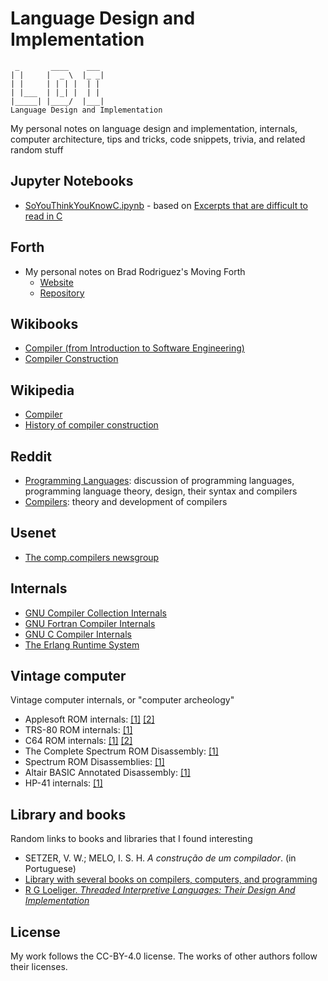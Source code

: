 # Language Design and Implementation

     _       ____    ___ 
    | |     |  _ \  |_ _|
    | |     | | | |  | | 
    | |___  | |_| |  | | 
    |_____| |____/  |___|
    Language Design and Implementation

My personal notes on language design and implementation, internals, computer architecture, tips and tricks, code snippets, trivia, and related random stuff


## Jupyter Notebooks

* [SoYouThinkYouKnowC.ipynb](SoYouThinkYouKnowC.ipynb) - based on [Excerpts that are difficult to read in C](https://wordsandbuttons.online/so_you_think_you_know_c.html)


## Forth

* My personal notes on Brad Rodriguez's Moving Forth
    * [Website](https://github.com/efurlanm/ldi/tree/main/forth/docs/index.html)
    * [Repository](https://github.com/efurlanm/ldi/tree/main/forth/)


## Wikibooks

* [Compiler (from Introduction to Software Engineering)](https://en.wikibooks.org/wiki/Introduction_to_Software_Engineering/Tools/Compiler)
* [Compiler Construction](https://en.wikibooks.org/wiki/Compiler_Construction)


## Wikipedia

* [Compiler](https://en.wikipedia.org/wiki/Compiler)
* [History of compiler construction](https://en.wikipedia.org/wiki/History_of_compiler_construction)


## Reddit

* [Programming Languages](http://www.reddit.com/r/ProgrammingLanguages/): discussion of programming languages, programming language theory, design, their syntax and compilers
* [Compilers](http://www.reddit.com/r/Compilers/): theory and development of compilers


## Usenet

* [The comp.compilers newsgroup](https://compilers.iecc.com/)


## Internals

* [GNU Compiler Collection Internals](https://gcc.gnu.org/onlinedocs/gccint.pdf)
* [GNU Fortran Compiler Internals](https://gcc.gnu.org/onlinedocs/gfc-internals/)
* [GNU C Compiler Internals](https://en.wikibooks.org/wiki/GNU_C_Compiler_Internals)
* [The Erlang Runtime System](http://blog.stenmans.org/theBeamBook/#_the_erlang_virtual_machine_beam)


## Vintage computer

Vintage computer internals, or "computer archeology"

* Applesoft ROM internals: [[1]](http://www.txbobsc.com/scsc/scdocumentor/) [[2]](https://6502disassembly.com/a2-rom/)
* TRS-80 ROM internals: [[1]](https://www.trs-80.com/wordpress/disassembled-rom/)
* C64 ROM internals: [[1]](https://www.pagetable.com/c64ref/c64disasm/) [[2]](https://github.com/tgiphil/c64rom)
* The Complete Spectrum ROM Disassembly: [[1]](https://archive.org/details/CompleteSpectrumROMDisassemblyThe)
* Spectrum ROM Disassemblies: [[1]](https://github.com/ZXSpectrumVault/rom-disassemblies)
* Altair BASIC Annotated Disassembly: [[1]](http://altairbasic.org/)
* HP-41 internals: [[1]](http://github.com/efurlanm/ml/tree/master/hp41)


## Library and books

Random links to books and libraries that I found interesting

* SETZER, V. W.; MELO, I. S. H. *A construção de um compilador*. (in Portuguese)
* [Library with several books on compilers, computers, and programming](https://vdoc.pub/search/compiler)
* [R G Loeliger. *Threaded Interpretive Languages: Their Design And Implementation*](https://vdoc.pub/documents/threaded-interpretive-languages-their-design-and-implementation-1seph9gct7uo)


## License

My work follows the CC-BY-4.0 license. The works of other authors follow their licenses.
